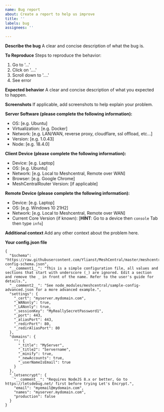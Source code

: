 ```yaml
---
name: Bug report
about: Create a report to help us improve
title: ''
labels: bug
assignees: ''

---
```


**Describe the bug**
A clear and concise description of what the bug is.

**To Reproduce**
Steps to reproduce the behavior:
1. Go to '...'
2. Click on '....'
3. Scroll down to '....'
4. See error

**Expected behavior**
A clear and concise description of what you expected to happen.

**Screenshots**
If applicable, add screenshots to help explain your problem.

**Server Software (please complete the following information):**
 - OS: [e.g. Ubuntu]
 - Virtualization: [e.g. Docker]
 - Network: [e.g. LAN/WAN, reverse proxy, cloudflare, ssl offload, etc...]
 - Version: [e.g. 1.0.43]
 - Node: [e.g. 18.4.0]

**Client Device (please complete the following information):**
 - Device: [e.g. Laptop]
 - OS: [e.g. Ubuntu]
 - Network: [e.g. Local to Meshcentral, Remote over WAN]
 - Browser: [e.g. Google Chrome]
 - MeshCentralRouter Version: [if applicable]

**Remote Device (please complete the following information):**
 - Device: [e.g. Laptop]
 - OS: [e.g. Windows 10 21H2]
 - Network: [e.g. Local to Meshcentral, Remote over WAN]
 - Current Core Version (if known): [**HINT**: Go to a device then `console` Tab then type `info`]

**Additional context**
Add any other context about the problem here.

**Your config.json file**
```
{
  "$schema": "https://raw.githubusercontent.com/Ylianst/MeshCentral/master/meshcentral-config-schema.json",
  "__comment1__": "This is a simple configuration file, all values and sections that start with underscore (_) are ignored. Edit a section and remove the _ in front of the name. Refer to the user's guide for details.",
  "__comment2__": "See node_modules/meshcentral/sample-config-advanced.json for a more advanced example.",
  "settings": {
    "_cert": "myserver.mydomain.com",
    "_WANonly": true,
    "_LANonly": true,
    "_sessionKey": "MyReallySecretPassword1",
    "_port": 443,
    "_aliasPort": 443,
    "_redirPort": 80,
    "_redirAliasPort": 80
  },
  "domains": {
    "": {
      "_title": "MyServer",
      "_title2": "Servername",
      "_minify": true,
      "_newAccounts": true,
      "_userNameIsEmail": true
    }
  },
  "_letsencrypt": {
    "__comment__": "Requires NodeJS 8.x or better, Go to https://letsdebug.net/ first before trying Let's Encrypt.",
    "email": "myemail@mydomain.com",
    "names": "myserver.mydomain.com",
    "production": false
  }
}
```
